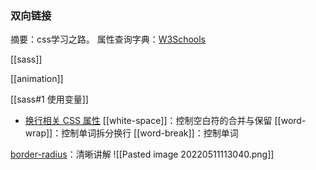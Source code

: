 ### 双向链接
摘要：css学习之路。
属性查询字典：[W3Schools](w3schools.com/css/default.asp)

[[sass]]

[[animation]]

[[sass#1 使用变量]]

- [换行相关 CSS 属性](https://mp.weixin.qq.com/s/D4dn4ot55f7ISzHxwu2H5Q)
[[white-space]]：控制空白符的合并与保留
[[word-wrap]]：控制单词拆分换行
[[word-break]]：控制单词

[border-radius](https://www.shejiku.net/css-border-radius.html)：清晰讲解
![[Pasted image 20220511113040.png]]